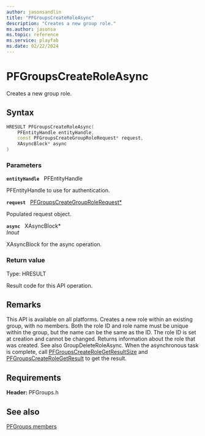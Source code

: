 ```yaml
---
author: jasonsandlin
title: "PFGroupsCreateRoleAsync"
description: "Creates a new group role."
ms.author: jasonsa
ms.topic: reference
ms.service: playfab
ms.date: 02/22/2024
---
```


# PFGroupsCreateRoleAsync  

Creates a new group role.  

## Syntax  
  
```cpp
HRESULT PFGroupsCreateRoleAsync(  
    PFEntityHandle entityHandle,  
    const PFGroupsCreateGroupRoleRequest* request,  
    XAsyncBlock* async  
)  
```  
  
### Parameters  
  
**`entityHandle`** &nbsp; PFEntityHandle  
  
PFEntityHandle to use for authentication.  
  
**`request`** &nbsp; [PFGroupsCreateGroupRoleRequest*](../../pfgroupstypes/structs/pfgroupscreategrouprolerequest.md)  
  
Populated request object.  
  
**`async`** &nbsp; XAsyncBlock*  
*_Inout_*  
  
XAsyncBlock for the async operation.  
  
  
### Return value
Type: HRESULT
  
Result code for this API operation.
  
## Remarks  
  
This API is available on all platforms. Creates a new role within an existing group, with no members. Both the role ID and role name must be unique within the group, but the name can be the same as the ID. The role ID is set at creation and cannot be changed. Returns information about the role that was created. See also GroupDeleteRoleAsync. When the asynchronous task is complete, call [PFGroupsCreateRoleGetResultSize](pfgroupscreaterolegetresultsize.md) and [PFGroupsCreateRoleGetResult](pfgroupscreaterolegetresult.md) to get the result.
  
## Requirements  
  
**Header:** PFGroups.h
  
## See also  
[PFGroups members](../pfgroups_members.md)  

  
  
